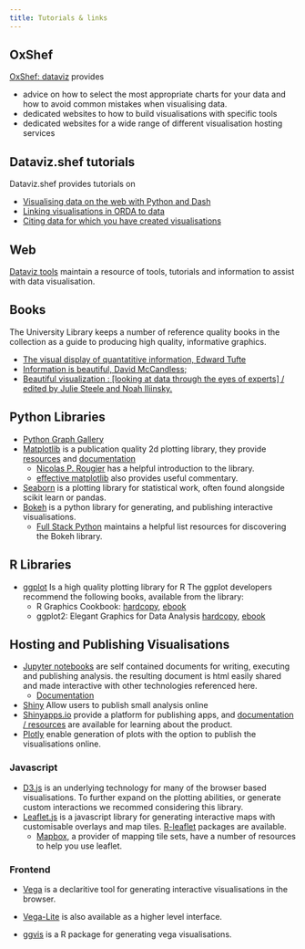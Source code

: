 ```yaml
---
title: Tutorials & links
---
```


## OxShef

[OxShef: dataviz](https://oxshef.github.io/oxshef/) provides

- advice on how to select the most appropriate charts for your data and how to avoid common mistakes when visualising data. 
- dedicated websites to how to build visualisations with specific tools
- dedicated websites for a wide range of different visualisation hosting services

## Dataviz.shef tutorials

Dataviz.shef provides tutorials on

- [Visualising data on the web with Python and Dash](/tutorials/dash/)
- [Linking visualisations in ORDA to data](/orda/link/)
- [Citing data for which you have created visualisations](/orda/cite/)


## Web

[Dataviz tools](http://dataviz.tools/) maintain a resource of tools, tutorials and information to assist with data visualisation.

## Books

The University Library keeps a number of reference quality books in the collection as a guide to producing high quality, informative graphics.

- [The visual display of quantatitive information, Edward Tufte](http://find.shef.ac.uk/primo_library/libweb/action/dlSearch.do?institution=44SFD&query=title,exact,the%20visual%20display%20of%20quantitative%20information&vid=SFD_VU2&search_scope=LSCOP_SFD&tab=local) 
- [Information is beautiful, David McCandless;](http://find.shef.ac.uk/SFD_VU2:SCOP_EVERYTHING:44SFD_ALMA_DS21203368840001441)
- [Beautiful visualization : \[looking at data through the eyes of experts\] / edited by Julie Steele and Noah Iliinsky.](http://find.shef.ac.uk/SFD_VU2:LSCOP_SFD:44SFD_ALMA_DS21204443980001441)


## Python Libraries <a name="python"></a>

- [Python Graph Gallery](https://python-graph-gallery.com/)
- <a name="matplotlib"></a>[Matplotlib](https://matplotlib.org/) is a publication quality 2d plotting library, they provide [resources](https://matplotlib.org/contents.html) and [documentation](https://matplotlib.org/contents.html) 
    - [Nicolas P. Rougier](https://www.labri.fr/perso/nrougier/teaching/matplotlib/) has a helpful introduction to the library. 
    - [effective matplotlib](http://pbpython.com/effective-matplotlib.html) also provides useful commentary.
- <a name="seaborn"></a>[Seaborn](http://seaborn.pydata.org/index.html) is a plotting library for statistical work, often found alongside scikit learn or pandas.
- <a name="bokeh"></a>[Bokeh](https://bokeh.pydata.org/en/latest/docs/user_guide.html) is a python library for generating, and publishing interactive visualisations.
    - [Full Stack Python](https://www.fullstackpython.com/bokeh.html) maintains a helpful list resources for discovering the Bokeh library.  
        

## R Libraries <a name="R"></a>

- [ggplot](http://ggplot2.org/) Is a high quality plotting library for R
    The ggplot developers recommend the following books, available from the library:
    - R Graphics Cookbook: [hardcopy](http://find.shef.ac.uk/SFD_VU2:SCOP_EVERYTHING:44SFD_ALMA_DS21242869370001441), [ebook](http://find.shef.ac.uk/SFD_VU2:SCOP_EVERYTHING:44SFD_ALMA_DS51242714290001441)
    - ggplot2: Elegant Graphics for Data Analysis [hardcopy](http://find.shef.ac.uk/SFD_VU2:SCOP_EVERYTHING:44SFD_ALMA_DS21200709010001441), 
    [ebook](http://find.shef.ac.uk/SFD_VU2:SCOP_EVERYTHING:44SFD_ALMA_DS51219894310001441)



## Hosting and Publishing Visualisations

- <a name="jupyter"></a>[Jupyter notebooks](http://jupyter.org/) are self contained documents for writing, executing and publishing analysis.
the resulting document is html easily shared and made interactive with other technologies referenced here. 
    - [Documentation](https://jupyter-notebook.readthedocs.io/en/latest/) 
- [Shiny](http://shiny.rstudio.com/) Allow users to publish small analysis online
- [Shinyapps.io](http://www.shinyapps.io/) provide a platform for publishing apps, and [documentation / resources](http://shiny.rstudio.com/articles) are available for learning about the product.
- [Plotly](https://plot.ly/api/) enable generation of plots with the option to publish the visualisations online.


### Javascript

- <a name="D3"></a>[D3.js](https://github.com/d3/d3/wiki/Gallery) is an underlying technology for many of the browser based visualisations. To further expand on the plotting abilities, or generate custom interactions we recommed considering this library.
- <a name="leaflet"></a>[Leaflet.js](http://leafletjs.com/) is a javascript library for generating interactive maps with customisable overlays and map tiles. [R-leaflet](https://rstudio.github.io/leaflet/) packages are available.
    - <a name="mapbox"></a>[Mapbox](https://www.mapbox.com), a provider of mapping tile sets, have a number of resources to help you use leaflet. 

### Frontend

- <a name="vega"></a>[Vega](https://vega.github.io/) is a declaritive tool for generating interactive visualisations in the browser.
- [Vega-Lite](https://vega.github.io/vega-lite/) is also available as a higher level interface.    

- [ggvis](http://ggvis.rstudio.com/) is a R package for generating vega visualisations.

